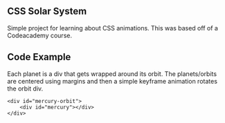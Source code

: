 ## CSS Solar System

Simple project for learning about CSS animations. This was based off of a Codeacademy course. 

## Code Example

Each planet is a div that gets wrapped around its orbit. The planets/orbits are centered using margins and then a simple keyframe animation rotates the orbit div.

```
<div id="mercury-orbit">
    <div id="mercury"></div>
</div>
```
